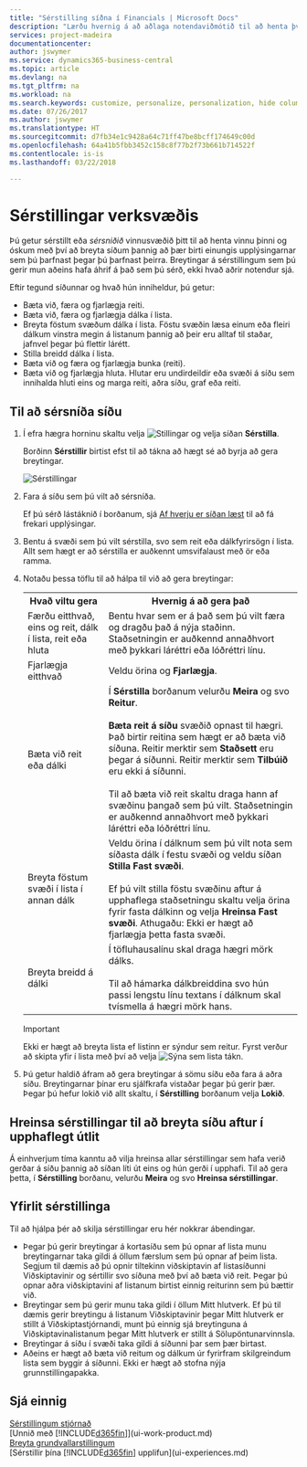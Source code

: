 ```yaml
---
title: "Sérstilling síðna í Financials | Microsoft Docs"
description: "Lærðu hvernig á að aðlaga notendaviðmótið til að henta því hvernig þú vinnur."
services: project-madeira
documentationcenter: 
author: jswymer
ms.service: dynamics365-business-central
ms.topic: article
ms.devlang: na
ms.tgt_pltfrm: na
ms.workload: na
ms.search.keywords: customize, personalize, personalization, hide columns, remove fields, move fields
ms.date: 07/26/2017
ms.author: jswymer
ms.translationtype: HT
ms.sourcegitcommit: d7fb34e1c9428a64c71ff47be8bcff174649c00d
ms.openlocfilehash: 64a41b5fbb3452c158c8f77b2f73b661b714522f
ms.contentlocale: is-is
ms.lasthandoff: 03/22/2018

---
```

# <a name="personalizing-your-workspace"></a>Sérstillingar verksvæðis
<!--NAV in the Web client-->
Þú getur sérstillt eða *sérsniðið* vinnusvæðið þitt til að henta vinnu þinni og óskum með því að breyta síðum þannig að þær birti einungis upplýsingarnar sem þú þarfnast þegar þú þarfnast þeirra. Breytingar á sérstillingum sem þú gerir mun aðeins hafa áhrif á það sem þú sérð, ekki hvað aðrir notendur sjá.

Eftir tegund síðunnar og hvað hún inniheldur, þú getur:

-   Bæta við, færa og fjarlægja reiti.
-   Bæta við, færa og fjarlægja dálka í lista.
-   Breyta föstum svæðum dálka í lista. Föstu svæðin læsa einum eða fleiri dálkum vinstra megin á listanum þannig að þeir eru alltaf til staðar, jafnvel þegar þú flettir lárétt.
-   Stilla breidd dálka í lista.
-   Bæta við og færa og fjarlægja bunka (reiti).
-   Bæta við og fjarlægja hluta. Hlutar eru undirdeildir eða svæði á síðu sem innihalda hluti eins og marga reiti, aðra síðu, graf eða reiti.  

## <a name="to-personalize-a-page"></a>Til að sérsníða síðu

1. Í efra hægra horninu skaltu velja ![Stillingar](media/ui-experience/settings_icon_small.png "Stillingar tákn fyrir hlutverkamiðstöð") og velja síðan **Sérstilla**.

    Borðinn **Sérstillir** birtist efst til að tákna að hægt sé að byrja að gera breytingar.

    ![Sérstillingar](media/ui_personalize_mode_small.png "Sérstillingar")

2.  Fara á síðu sem þú vilt að sérsníða.

    Ef þú sérð lástáknið í borðanum, sjá [Af hverju er síðan læst](ui-personalization-locked.md) til að fá frekari upplýsingar.

3.  Bentu á svæði sem þú vilt sérstilla, svo sem reit eða dálkfyrirsögn í lista. Allt sem hægt er að sérstilla er auðkennt umsvifalaust með ör eða ramma.
<!--
    -  If a component can be personalized, an arrow head (![Personalization indicator arrow left](media/ui_personalize_arrow_left.png "Personalization indicator arrow left") or ![Personalization indicator arrow down](media/ui_personalize_arrow_down.png "Personalization indicator arrow down")) appears.
    -   If the component is a part, the extent of the part is indicated by a border.
    -   The freeze pane in a list is indicated by a vertical line along the entire right-side of the last column of the freeze pane.
    -->

4.  Notaðu þessa töflu til að hálpa til við að gera breytingar:     <table>
        <tr><th>Hvað viltu gera</td><th>Hvernig á að gera það</th></tr>
        <tr><td>Færðu eitthvað, eins og reit, dálk í lista, reit eða hluta</td><td> Bentu hvar sem er á það sem þú vilt færa og dragðu það á nýja staðinn. Staðsetningin er auðkennd annaðhvort með þykkari láréttri eða lóðréttri línu.</td></tr>
        <tr><td>Fjarlægja eitthvað</td><td>Veldu örina og <b>Fjarlægja</b>. </td></tr>
        <tr><td>Bæta við reit eða dálki</td><td>Í <b>Sérstilla</b> borðanum velurðu <b>Meira</b> og svo <b>Reitur</b>.<br /></br><b>Bæta reit á síðu</b> svæðið opnast til hægri. Það birtir reitina sem hægt er að bæta við síðuna. Reitir merktir sem <b>Staðsett</b> eru þegar á síðunni. Reitir merktir sem <b>Tilbúið</b> eru ekki á síðunni.<br /></br>Til að bæta við reit skaltu draga hann af svæðinu þangað sem þú vilt. Staðsetningin er auðkennd annaðhvort með þykkari láréttri eða lóðréttri línu.</td></tr>
        <tr><td>Breyta föstum svæði í lista í annan dálk</td><td>Veldu örina í dálknum sem þú vilt nota sem síðasta dálk í festu svæði og veldu síðan <b>Stilla Fast svæði</b>.<br /><br/>Ef þú vilt stilla föstu svæðinu aftur á upphaflega staðsetningu skaltu velja örina fyrir fasta dálkinn og velja <b>Hreinsa Fast svæði</b>. Athugaðu: Ekki er hægt að fjarlægja þetta fasta svæði.</td></tr>
        <tr><td>Breyta breidd á dálki</td><td>Í töfluhausalínu skal draga hægri mörk dálks. <br /><br />Til að hámarka dálkbreiddina svo hún passi lengstu línu textans í dálknum skal tvísmella á hægri mörk hans.</td></tr>
      </table>

    > [!IMPORTANT]  
    >   Ekki er hægt að breyta lista ef listinn er sýndur sem reitur. Fyrst verður að skipta yfir í lista með því að velja ![Sýna sem lista](media/ui_show_as_list_icon.png "Sýna sem lista ör vinstri") tákn.

5.  Þú getur haldið áfram að gera breytingar á sömu síðu eða fara á aðra síðu. Breytingarnar þínar eru sjálfkrafa vistaðar þegar þú gerir þær. Þegar þú hefur lokið við allt skaltu, í **Sérstilling** borðanum velja **Lokið**.

## <a name="clear-personalization-to-change-a-page-back-to-its-original-layout"></a>Hreinsa sérstillingar til að breyta síðu aftur í upphaflegt útlit
Á einhverjum tíma kanntu að vilja hreinsa allar sérstillingar sem hafa verið gerðar á síðu þannig að síðan líti út eins og hún gerði í upphafi. Til að gera þetta, í **Sérstilling** borðanu, velurðu **Meira** og svo **Hreinsa sérstillingar**.

## <a name="personalization-in-detail"></a>Yfirlit sérstillinga
Til að hjálpa þér að skilja sérstillingar eru hér nokkrar ábendingar.  
-   Þegar þú gerir breytingar á kortasíðu sem þú opnar af lista munu breytingarnar taka gildi á öllum færslum sem þú opnar af þeim lista. Segjum til dæmis að þú opnir tiltekinn viðskiptavin af listasíðunni Viðskiptavinir og sértillir svo síðuna með því að bæta við reit. Þegar þú opnar aðra viðskiptavini af listanum birtist einnig reiturinn sem þú bættir við.
-   Breytingar sem þú gerir munu taka gildi í öllum Mitt hlutverk. Ef þú til dæmis gerir breytingu á listanum Viðskiptavinir þegar Mitt hlutverk er stillt á Viðskiptastjórnandi, munt þú einnig sjá breytinguna á Viðskiptavinalistanum þegar Mitt hlutverk er stillt á Sölupöntunarvinnsla.
-   Breytingar á síðu í svæði taka gildi á síðunni þar sem þær birtast.  
-   Aðeins er hægt að bæta við reitum og dálkum úr fyrirfram skilgreindum lista sem byggir á síðunni. Ekki er hægt að stofna nýja grunnstillingapakka.

## <a name="see-also"></a>Sjá einnig
[Sérstillingum stjórnað](ui-personalization-manage.md)  
[Unnið með [!INCLUDE[d365fin](includes/d365fin_md.md)]](ui-work-product.md)  
[Breyta grundvallarstillingum](ui-change-basic-settings.md)  
[Sérstillir þína [!INCLUDE[d365fin](includes/d365fin_md.md)] upplifun](ui-experiences.md)  

